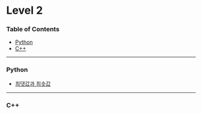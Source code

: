 # Level 2

### Table of Contents

- [Python](#Python)
- [C++](#C)

---

### Python
- [최댓값과 최솟값](./solution(1).py)

---

### C++
